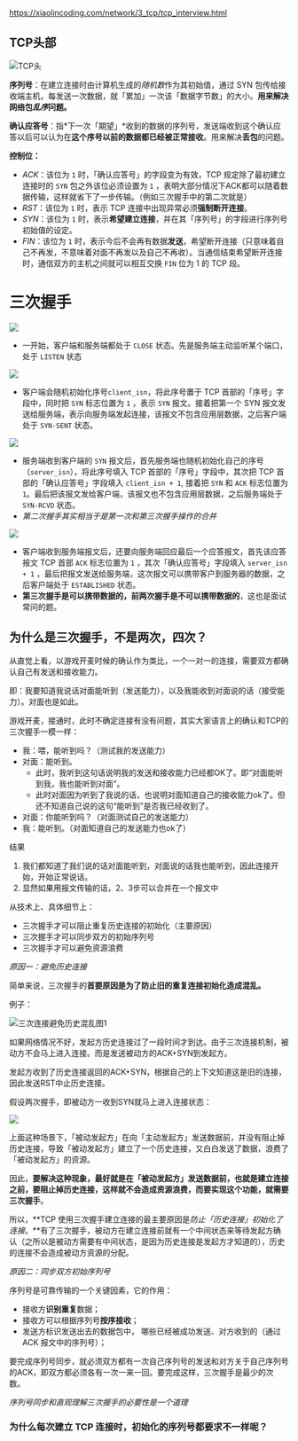 https://xiaolincoding.com/network/3_tcp/tcp_interview.html

## TCP头部

![TCP头](.\picture\TCP头.png)

**序列号**：在建立连接时由计算机生成的*随机数*作为其初始值，通过 SYN 包传给接收端主机，每发送一次数据，就「累加」一次该「数据字节数」的大小。**用来解决网络包*乱序*问题。**

**确认应答号**：指*下一次「期望」*收到的数据的序列号，发送端收到这个确认应答以后可以认为在**这个序号以前的数据都已经被正常接收**。用来解决**丢包**的问题。

**控制位：**

- *ACK*：该位为 `1` 时，「确认应答号」的字段变为有效，TCP 规定除了最初建立连接时的 `SYN` 包之外该位必须设置为 `1` ，表明大部分情况下ACK都可以随着数据传输，这样就省下了一步传输。（例如三次握手中的第二次就是）
- *RST*：该位为 `1` 时，表示 TCP 连接中出现异常必须**强制断开连接**。
- *SYN*：该位为 `1` 时，表示**希望建立连接**，并在其「序列号」的字段进行序列号初始值的设定。
- *FIN*：该位为 `1` 时，表示今后不会再有数据**发送**，希望断开连接（只意味着自己不再发，不意味着对面不再发以及自己不再收）。当通信结束希望断开连接时，通信双方的主机之间就可以相互交换 `FIN` 位为 1 的 TCP 段。



# 三次握手

![](picture\TCP三次握手.png)

- 一开始，客户端和服务端都处于 `CLOSE` 状态。先是服务端主动监听某个端口，处于 `LISTEN` 状态



![](picture\第一次握手报文.png)

- 客户端会随机初始化序号`client_isn`，将此序号置于 TCP 首部的「序号」字段中，同时把 `SYN` 标志位置为 `1` ，表示 `SYN` 报文。接着把第一个 SYN 报文发送给服务端，表示向服务端发起连接，该报文不包含应用层数据，之后客户端处于 `SYN-SENT` 状态。



![](picture\第二次握手报文.png)

- 服务端收到客户端的 `SYN` 报文后，首先服务端也随机初始化自己的序号（`server_isn`），将此序号填入 TCP 首部的「序号」字段中，其次把 TCP 首部的「确认应答号」字段填入 `client_isn + 1`, 接着把 `SYN` 和 `ACK` 标志位置为 `1`。最后把该报文发给客户端，该报文也不包含应用层数据，之后服务端处于 `SYN-RCVD` 状态。
- *第二次握手其实相当于是第一次和第三次握手操作的合并*



![](picture\第三次握手报文.png)

- 客户端收到服务端报文后，还要向服务端回应最后一个应答报文，首先该应答报文 TCP 首部 `ACK` 标志位置为 `1` ，其次「确认应答号」字段填入 `server_isn + 1` ，最后把报文发送给服务端，这次报文可以携带客户到服务器的数据，之后客户端处于 `ESTABLISHED` 状态。
- **第三次握手是可以携带数据的，前两次握手是不可以携带数据的**，这也是面试常问的题。



## 为什么是三次握手，不是两次，四次？

从直觉上看，以游戏开麦时候的确认作为类比，一个一对一的连接，需要双方都确认自己有发送和接收能力。

即：我要知道我说话对面能听到（发送能力），以及我能收到对面说的话（接受能力）。对面也是如此。

游戏开麦，接通时，此时不确定连接有没有问题，其实大家语言上的确认和TCP的三次握手一模一样：

- 我：喂，能听到吗？（测试我的发送能力）
- 对面：能听到。
  - 此时，我听到这句话说明我的发送和接收能力已经都OK了。即“对面能听到我，我也能听到对面”。
  - 此时对面因为听到了我说的话，也说明对面知道自己的接收能力ok了。但还不知道自己说的这句“能听到”是否我已经收到了。
- 对面：你能听到吗？（对面测试自己的发送能力）
- 我：能听到。（对面知道自己的发送能力也ok了）

结果

1. 我们都知道了我们说的话对面能听到，对面说的话我也能听到，因此连接开始，开始正常说话。
2. 显然如果用报文传输的话，2、3步可以合并在一个报文中



从技术上、具体细节上：

- 三次握手才可以阻止重复历史连接的初始化（主要原因）
- 三次握手才可以同步双方的初始序列号
- 三次握手才可以避免资源浪费

*原因一：避免历史连接*

简单来说，三次握手的**首要原因是为了防止旧的重复连接初始化造成混乱。**

例子：

![三次连接避免历史混乱图1](D:picture\三次连接避免历史混乱图1.png)

如果网络情况不好，发起方历史连接过了一段时间才到达。由于三次连接机制，被动方不会马上进入连接。而是发送被动方的ACK+SYN到发起方。

发起方收到了历史连接返回的ACK+SYN，根据自己的上下文知道这是旧的连接，因此发送RST中止历史连接。



假设两次握手，即被动方一收到SYN就马上进入连接状态：

![](picture\三次连接避免历史混乱图2.png)

上面这种场景下，「被动发起方」在向「主动发起方」发送数据前，并没有阻止掉历史连接，导致「被动发起方」建立了一个历史连接，又白白发送了数据，浪费了「被动发起方」的资源。



因此，**要解决这种现象，最好就是在「被动发起方」发送数据前，也就是建立连接之前，要阻止掉历史连接，这样就不会造成资源浪费，而要实现这个功能，就需要三次握手**。

所以，**TCP 使用三次握手建立连接的最主要原因是*防止「历史连接」初始化了连接*。**有了三次握手，被动方在建立连接前就有一个中间状态来等待发起方确认（之所以是被动方需要有中间状态，是因为历史连接是发起方才知道的），历史的连接不会造成被动方资源的分配。



*原因二：同步双方初始序列号*

序列号是可靠传输的一个关键因素，它的作用：

- 接收方**识别重复**数据；
- 接收方可以根据序列号**按序接收**；
- 发送方标识发送出去的数据包中， 哪些已经被成功发送、对方收到的（通过 ACK 报文中的序列号）；

要完成序列号同步，就必须双方都有一次自己序列号的发送和对方关于自己序列号的ACK，即双方都必须各有一次一来一回。要完成这样，三次握手是最少的次数。

*序列号同步和直观理解三次握手的必要性是一个道理*



### 为什么每次建立 TCP 连接时，初始化的序列号都要求不一样呢？





